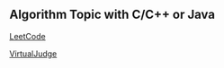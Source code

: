 ## Algorithm Topic with C/C++ or Java

[LeetCode](https://leetcode.com/)

[VirtualJudge](https://vjudge.net/)
